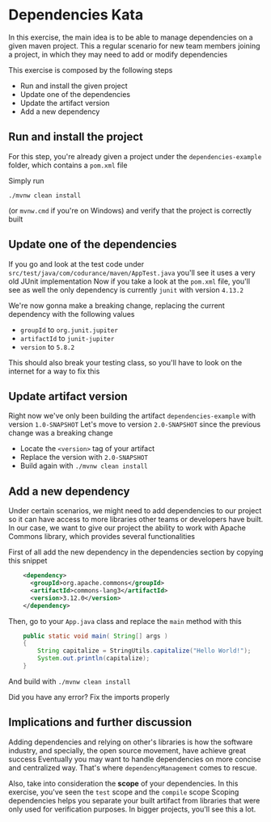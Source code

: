 # Dependencies Kata

In this exercise, the main idea is to be able to manage dependencies on a given maven project. This a regular scenario for new team members joining a project, in which they may need to add or modify dependencies

This exercise is composed by the following steps

* Run and install the given project
* Update one of the dependencies
* Update the artifact version
* Add a new dependency

## Run and install the project

For this step, you're already given a project under the `dependencies-example` folder, which contains a `pom.xml` file

Simply run
```
./mvnw clean install
```
(or `mvnw.cmd` if you're on Windows) and verify that the project is correctly built

## Update one of the dependencies

If you go and look at the test code under `src/test/java/com/codurance/maven/AppTest.java` you'll see it uses a very old JUnit implementation
Now if you take a look at the `pom.xml` file, you'll see as well the only dependency is currently `junit` with version `4.13.2` 

We're now gonna make a breaking change, replacing the current dependency with the following values

* `groupId` to `org.junit.jupiter` 
* `artifactId` to `junit-jupiter` 
* `version` to `5.8.2`

This should also break your testing class, so you'll have to look on the internet for a way to fix this

## Update artifact version

Right now we've only been building the artifact `dependencies-example` with version `1.0-SNAPSHOT` 
Let's move to version `2.0-SNAPSHOT` since the previous change was a breaking change

* Locate the `<version>` tag of your artifact
* Replace the version with `2.0-SNAPSHOT`
* Build again with `./mvnw clean install`

## Add a new dependency

Under certain scenarios, we might need to add dependencies to our project so it can have access to more libraries other teams or developers have built.
In our case, we want to give our project the ability to work with Apache Commons library, which provides several functionalities

First of all add the new dependency in the dependencies section by copying this snippet
```xml
    <dependency>
      <groupId>org.apache.commons</groupId>
      <artifactId>commons-lang3</artifactId>
      <version>3.12.0</version>
    </dependency>

```

Then, go to your `App.java` class and replace the `main` method with this

```java
    public static void main( String[] args )
    {
        String capitalize = StringUtils.capitalize("Hello World!");
        System.out.println(capitalize);
    }
```

And build with `./mvnw clean install`

Did you have any error? Fix the imports properly


## Implications and further discussion

Adding dependencies and relying on other's libraries is how the software industry, and specially, the open source movement, have achieve great success
Eventually you may want to handle dependencies on more concise and centralized way. That's where `dependencyManagement` comes to rescue.

Also, take into consideration the **scope** of your dependencies. In this exercise, you've seen the `test` scope and the `compile` scope
Scoping dependencies helps you separate your built artifact from libraries that were only used for verification purposes.
In bigger projects, you'll see this a lot.

